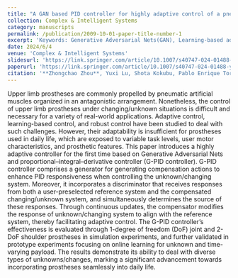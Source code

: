 ```yaml
---
title: "A GAN based PID controller for highly adaptive control of a pneumatic-artificial-muscle driven antagonistic joint"
collection: Complex & Intelligent Systems
category: manuscripts
permalink: /publication/2009-10-01-paper-title-number-1
excerpt: 'Keywords: Generative Adversarial Nets(GAN), Learning-based adaptive control,'
date: 2024/6/4
venue: 'Complex & Intelligent Systems'
slidesurl: 'https://link.springer.com/article/10.1007/s40747-024-01488-y'
paperurl: 'https://link.springer.com/article/10.1007/s40747-024-01488-y'
citation: '**Zhongchao Zhou**, Yuxi Lu, Shota Kokubu, Pablo Enrique Tortós, Wenwei Yu. "A GAN based PID controller for highly adaptive control of a pneumatic-artificial-muscle driven antagonistic joint." Complex & Intelligent Systems (2024): 1-18.'
---
```


Upper limb prostheses are commonly propelled by pneumatic artificial muscles organized in an antagonistic arrangement. Nonetheless, the control of upper limb prostheses under changing/unknown situations is difficult and necessary for a variety of real-world applications. Adaptive control, learning-based control, and robust control have been studied to deal with such challenges. However, their adaptability is insufficient for prostheses used in daily life, which are exposed to variable task levels, user motor characteristics, and prosthetic features. This paper introduces a highly adaptive controller for the first time based on Generative Adversarial Nets and proportional–integral–derivative controller (G-PID controller). G-PID controller comprises a generator for generating compensation actions to enhance PID responsiveness when controlling the unknown/changing system. Moreover, it incorporates a discriminator that receives responses from both a user-preselected reference system and the compensated changing/unknown system, and simultaneously determines the source of these responses. Through continuous updates, the compensator modifies the response of unknown/changing system to align with the reference system, thereby facilitating adaptive control. The G-PID controller’s effectiveness is evaluated through 1-degree of freedom (DoF) joint and 2-DoF shoulder prostheses in simulation experiments, and further validated in prototype experiments focusing on online learning for unknown and time-varying payload. The results demonstrate its ability to deal with diverse types of unknowns/changes, marking a significant advancement towards incorporating prostheses seamlessly into daily life.
